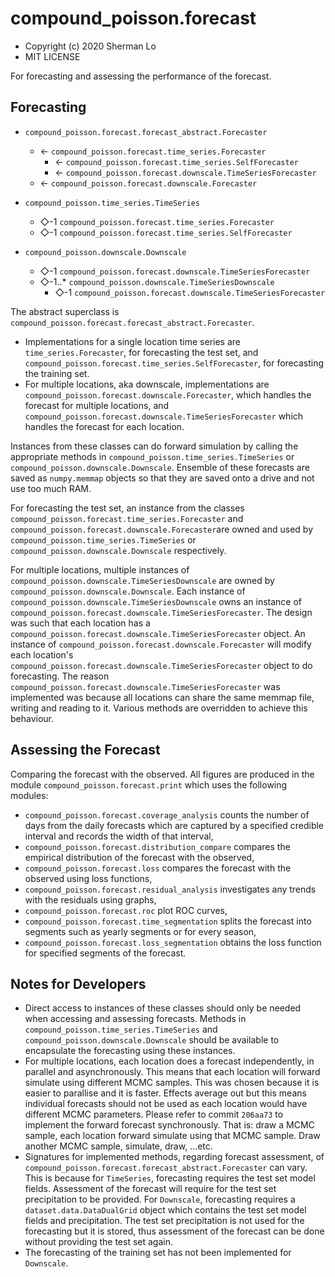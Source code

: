 # compound_poisson.forecast

* Copyright (c) 2020 Sherman Lo
* MIT LICENSE

For forecasting and assessing the performance of the forecast.

## Forecasting

- `compound_poisson.forecast.forecast_abstract.Forecaster`
  - &larr; `compound_poisson.forecast.time_series.Forecaster`
    - &larr; `compound_poisson.forecast.time_series.SelfForecaster`
    - &larr; `compound_poisson.forecast.downscale.TimeSeriesForecaster`
  - &larr; `compound_poisson.forecast.downscale.Forecaster`


- `compound_poisson.time_series.TimeSeries`
  - &#x25C7;-1 `compound_poisson.forecast.time_series.Forecaster`
  - &#x25C7;-1 `compound_poisson.forecast.time_series.SelfForecaster`


- `compound_poisson.downscale.Downscale`
  - &#x25C7;-1  `compound_poisson.forecast.downscale.TimeSeriesForecaster`
  - &#x25C7;-1..\* `compound_poisson.downscale.TimeSeriesDownscale`
    - &#x25C7;-1 `compound_poisson.forecast.downscale.TimeSeriesForecaster`

The abstract superclass is `compound_poisson.forecast.forecast_abstract.Forecaster`.
- Implementations for a single location time series are `time_series.Forecaster`, for forecasting the test set, and `compound_poisson.forecast.time_series.SelfForecaster`, for forecasting the training set.
- For multiple locations, aka downscale, implementations are `compound_poisson.forecast.downscale.Forecaster`, which handles the forecast for multiple locations, and `compound_poisson.forecast.downscale.TimeSeriesForecaster` which handles the forecast for each location.

Instances from these classes can do forward simulation by calling the appropriate methods in `compound_poisson.time_series.TimeSeries` or `compound_poisson.downscale.Downscale`. Ensemble of these forecasts are saved as `numpy.memmap` objects so that they are saved onto a drive and not use too much RAM.

For forecasting the test set, an instance from the classes `compound_poisson.forecast.time_series.Forecaster` and `compound_poisson.forecast.downscale.Forecaster`are owned and used by `compound_poisson.time_series.TimeSeries` or `compound_poisson.downscale.Downscale` respectively.

For multiple locations, multiple instances of `compound_poisson.downscale.TimeSeriesDownscale` are owned by `compound_poisson.downscale.Downscale`. Each instance of `compound_poisson.downscale.TimeSeriesDownscale` owns an instance of `compound_poisson.forecast.downscale.TimeSeriesForecaster`. The design was such that each location has a `compound_poisson.forecast.downscale.TimeSeriesForecaster` object. An instance of `compound_poisson.forecast.downscale.Forecaster` will modify each location's `compound_poisson.forecast.downscale.TimeSeriesForecaster` object to do forecasting. The reason `compound_poisson.forecast.downscale.TimeSeriesForecaster` was implemented was because all locations can share the same memmap file, writing and reading to it. Various methods are overridden to achieve this behaviour.

## Assessing the Forecast

Comparing the forecast with the observed. All figures are produced in the module `compound_poisson.forecast.print` which uses the following modules:
- `compound_poisson.forecast.coverage_analysis` counts the number of days from the daily forecasts which are captured by a specified credible interval and records the width of that interval,
- `compound_poisson.forecast.distribution_compare` compares the empirical distribution of the forecast with the observed,
- `compound_poisson.forecast.loss` compares the forecast with the observed using loss functions,
- `compound_poisson.forecast.residual_analysis` investigates any trends with the residuals using graphs,
- `compound_poisson.forecast.roc` plot ROC curves,
- `compound_poisson.forecast.time_segmentation` splits the forecast into segments such as yearly segments or for every season,
- `compound_poisson.forecast.loss_segmentation` obtains the loss function for specified segments of the forecast.

## Notes for Developers

- Direct access to instances of these classes should only be needed when accessing and assessing forecasts. Methods in `compound_poisson.time_series.TimeSeries` and `compound_poisson.downscale.Downscale` should be available to encapsulate the forecasting using these instances.
- For multiple locations, each location does a forecast independently, in parallel and asynchronously. This means that each location will forward simulate using different MCMC samples. This was chosen because it is easier to parallise and it is faster. Effects average out but this means individual forecasts should not be used as each location would have different MCMC parameters. Please refer to commit `206aa73` to implement the forward forecast synchronously. That is: draw a MCMC sample, each location forward simulate using that MCMC sample. Draw another MCMC sample, simulate, draw, ...etc.
- Signatures for implemented methods, regarding forecast assessment, of `compound_poisson.forecast.forecast_abstract.Forecaster` can vary. This is because for `TimeSeries`, forecasting requires the test set model fields. Assessment of the forecast will require for the test set precipitation to be provided. For `Downscale`, forecasting requires a `dataset.data.DataDualGrid` object which contains the test set model fields and precipitation. The test set precipitation is not used for the forecasting but it is stored, thus assessment of the forecast can be done without providing the test set again.
- The forecasting of the training set has not been implemented for `Downscale`.
